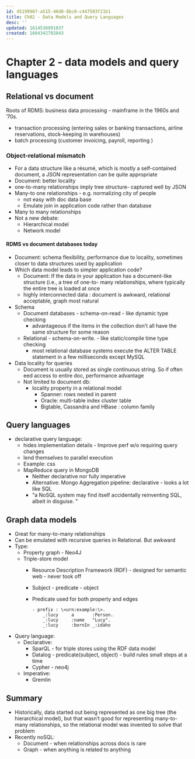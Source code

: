 ```yaml
---
id: 45199987-a515-40d0-8bc8-c447503f21b1
title: Ch02 - Data Models and Query Languages
desc: ''
updated: 1614536991037
created: 1604342702043
---
```


# Chapter 2 - data models and query languages 

## Relational vs document 
Roots of RDMS: business data processing - mainframe in the 1960s and ’70s. 
-  transaction processing (entering sales or banking transactions, airline reservations, stock-keeping in warehouses) 
- batch processing (customer invoicing, payroll, reporting )

### Object-relational mismatch
- For a data structure like a résumé, which is mostly a self-contained document, a JSON representation can be quite appropriate 
- Document: better locality 
- one-to-many relationships imply tree structure- captured well by JSON
- Many-to one relationships - e.g. normalizing city of people 
    - not easy with doc data base 
    - Emulate join in application code rather than database
- Many to many relationships
- Not a new debate:
    - Hierarchical model
    - Network model

#### RDMS vs document databases today
- Document: schema flexibility, performance due to locality, sometimes closer to data structures used by application 
- Which data model leads to simpler application code? 
    - Document: If the data in your application has a document-like structure (i.e., a tree of one-to- many relationships, where typically the entire tree is loaded at once 
    - highly interconnected data : document is awkward, relational acceptable, graph most natural
- Schema
    - Document databases - schema-on-read - like dynamic type checking 
        -  advantageous if the items in the collection don’t all have the same structure for some reason 
    - Relational - schema-on-write. -  like static/compile time type checking
        -  most relational database systems execute the ALTER TABLE statement in a few milliseconds except MySQL 
- Data locality for queries
    - Document is usually stored as single continuous string. So if often eed access to entire doc, performance advantage
    - Not limited to document db:
        -   locality property in a relational model 
            - Spanner: rows nested in parent
            - Oracle: multi-table index cluster table
            - Bigtable, Cassandra and HBase : column family 

## Query languages
- declarative query language: 
    - hides implementation details - Improve perf w/o requiring query changes 
    - lend themselves to parallel execution 
    - Example: css
    - MapReduce query in MongoDB
        -  Neither declarative nor fully imperative
        -  Alternative: Mongo Aggregation pipeline: declarative - looks a lot like SQL 
        -  "a NoSQL system may find itself accidentally reinventing SQL, albeit in disguise. " 
## Graph data models
- Great for many-to-many relationships 
- Can be emulated with recursive queries in Relational. But awkward
- Type: 
    - Property graph - Neo4J
    - Triple-store model
        -  Resource Description Framework (RDF) - designed for semantic web - never took off 
        -  Subject - predicate - object 
        -  Predicate used for both property and edges
            
            ```
            - prefix : \<urn:example:\>.
                _:lucy     a       :Person.
                _:lucy     :name   "Lucy".
                _:lucy     :bornIn _:idaho
            ```
- Query language:
    - Declarative:
        -  SparQL - for triple stores using the RDF data model
        -  Datalog - predicate(subject, object) - build rules small steps at a time 
        -  Cypher - neo4j 
    - Imperative: 
        -  Gremlin

## Summary
- Historically, data started out being represented as one big tree (the hierarchical model), but that wasn’t good for representing many-to-many relationships, so the relational model was invented to solve that problem 
- Recently noSQL:
    - Document - when relationships across docs is rare
    - Graph  - when anything is related to anything 
		

